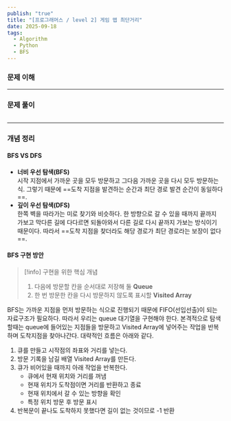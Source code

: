 ```yaml
---
publish: "true"
title: "[프로그래머스 / level 2] 게임 맵 최단거리"
date: 2025-09-18
tags:
  - Algorithm
  - Python
  - BFS
---
```

### 문제 이해
---
### 문제 풀이
```
```
---
### 개념 정리
#### BFS VS DFS
- **너비 우선 탐색(BFS)**  
	시작 지점에서 가까운 곳을 모두 방문하고 그다음 가까운 곳을 다시 모두 방문하는 식. 그렇기 때문에 ==도착 지점을 발견하는 순간과 최단 경로 발견 순간이 동일하다==.
- **깊이 우선 탐색(DFS)**  
	한쪽 벽을 따라가는 미로 찾기와 비슷하다. 한 방향으로 갈 수 있을 때까지 끝까지 가보고 막다른 길에 다다르면 되돌아와서 다른 길로 다시 끝까지 가보는 방식이기 때문이다. 따라서 ==도착 지점을 찾더라도 해당 경로가 최단 경로라는 보장이 없다==.
#### BFS 구현 방안
> [!info] 구현을 위한 핵심 개념
> 1. 다음에 방문할 칸을 순서대로 저장해 둘 **Queue**  
> 2. 한 번 방문한 칸을 다시 방문하지 않도록 표시할 **Visited Array**  

BFS는 가까운 지점을 먼저 방문하는 식으로 진행되기 때문에 FIFO(선입선출)이 되는 자료구조가 필요하다. 따라서 우리는 queue 대기열을 구현해야 한다. 본격적으로 탐색할때는 queue에 들어있는 지점들을 방문하고 Visited Array에 넣어주는 작업을 반복하며 도착지점을 찾아나간다. 대략적인 흐름은 아래와 같다.
1. 큐를 만들고 시작점의 좌표와 거리를 넣는다.
2. 방문 기록을 남길 배열 Visited Array를 만든다.
3. 큐가 비어있을 때까지 아래 작업을 반복한다.
	- 큐에서 현재 위치와 거리를 꺼냄
	- 현재 위치가 도착점이면 거리를 반환하고 종료
	- 현재 위치에서 갈 수 있는 방향을 확인
	- 특정 위치 방문 후 방문 표시
4. 반복문이 끝나도 도착하지 못했다면 길이 없는 것이므로 -1 반환
